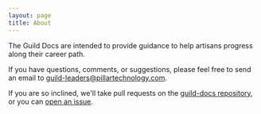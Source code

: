 ```yaml
---
layout: page
title: About
---
```


The Guild Docs are intended to provide guidance to help artisans progress along their career path.

If you have questions, comments, or suggestions, please feel free to send an email to <guild-leaders@pillartechnology.com>.

If you are so inclined, we'll take pull requests on the [guild-docs repository](https://github.com/PillarTechnology/guild-docs), or you can [open an issue](https://github.com/PillarTechnology/guild-docs/issues).
